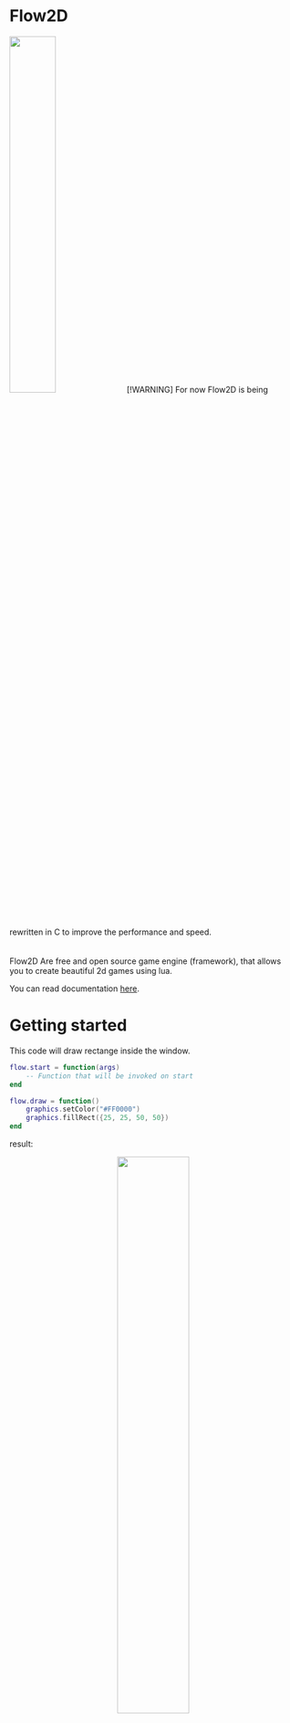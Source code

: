 # Flow2D
<img src="https://github.com/Monsler/Flow2D/assets/105060825/8d6b7ca1-ba81-4035-bcbc-b17a9816cabe" style="width: 40%">
[!WARNING]
For now Flow2D is being rewritten in C to improve the performance and speed.<br>
<br>
<br>Flow2D Are free and open source game engine (framework), that allows you to create beautiful 2d games using lua.

You can read documentation [here](https://github.com/Monsler/Flow2D/blob/main/docs.md).
# Getting started
This code will draw rectange inside the window.

```lua
flow.start = function(args)
    -- Function that will be invoked on start
end

flow.draw = function()
    graphics.setColor("#FF0000")
    graphics.fillRect({25, 25, 50, 50})
end
```
result:<br>
<div style="text-align: center;">

<img width="50%" src="https://github.com/Monsler/Flow2D/assets/105060825/128515bc-cb5a-4a09-8bbf-87e7f5b4f787">
</div>

# Drawing images
Now, lets draw an image. for example, i'll take this one called 'table.png'.
<img src="https://github.com/Monsler/Flow2D/assets/105060825/621e002a-9de1-4088-ba9d-d54fd5100df3" width="40%">
<br>
```lua
local img
flow.start = function(args)
    -- Function that will be invoked on start
    img = image.read('table.png')
end

flow.draw = function()
    graphics.setBackground("#FFFFFF")
    graphics.drawImage(img.getImage(), {50, 50, 100, 100})
end
```
result:<br>
![image](https://github.com/Monsler/Flow2D/assets/105060825/ee70747f-7c1e-4153-83b7-14139ac43a48)

# Keycodes
```
Escape - 1
1 - 2
2 - 3
3 - 4
4 - 5
5 - 6
6 - 7
7 - 8
8 - 9
9 - 10
0 - 11
minus - 12
equals - 13
backspace - 14
tab - 15
q - 16
w - 17
e - 18
r - 19
t - 20
y - 21
u - 22
i - 23
o - 24
p - 25
a - 30
s - 31
d - 32
f - 33
g - 34
h - 35
j - 36
k - 37
l - 38
z - 44
x - 45
c - 46
v - 47
b - 48
n - 49
m - 50
space - 57
ctrl - 29
alt - 56
left arrow - 57419
right arrow - 57421
down arrow - 57424
up arrow - 57416
insert - 3666
F1 - 59
F2 - 60
F3 - 61
F4 - 62
F5 - 63
F6 - 64
F7 - 65
F8 - 67
F9 - 68
F10 - 69
F11 - 70
```
